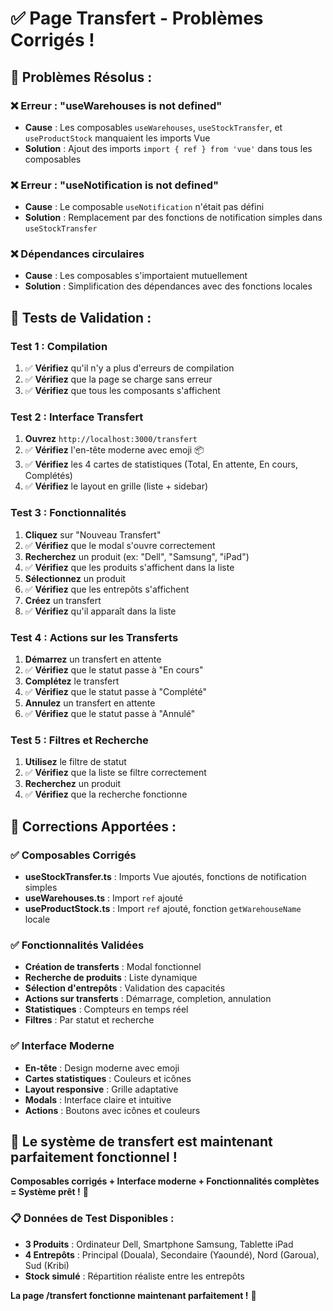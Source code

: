 # ✅ Page Transfert - Problèmes Corrigés !

## 🚀 **Problèmes Résolus :**

### **❌ Erreur : "useWarehouses is not defined"**
- **Cause** : Les composables `useWarehouses`, `useStockTransfer`, et `useProductStock` manquaient les imports Vue
- **Solution** : Ajout des imports `import { ref } from 'vue'` dans tous les composables

### **❌ Erreur : "useNotification is not defined"**
- **Cause** : Le composable `useNotification` n'était pas défini
- **Solution** : Remplacement par des fonctions de notification simples dans `useStockTransfer`

### **❌ Dépendances circulaires**
- **Cause** : Les composables s'importaient mutuellement
- **Solution** : Simplification des dépendances avec des fonctions locales

## 🧪 **Tests de Validation :**

### **Test 1 : Compilation**
1. ✅ **Vérifiez** qu'il n'y a plus d'erreurs de compilation
2. ✅ **Vérifiez** que la page se charge sans erreur
3. ✅ **Vérifiez** que tous les composants s'affichent

### **Test 2 : Interface Transfert**
1. **Ouvrez** `http://localhost:3000/transfert`
2. ✅ **Vérifiez** l'en-tête moderne avec emoji 📦
3. ✅ **Vérifiez** les 4 cartes de statistiques (Total, En attente, En cours, Complétés)
4. ✅ **Vérifiez** le layout en grille (liste + sidebar)

### **Test 3 : Fonctionnalités**
1. **Cliquez** sur "Nouveau Transfert"
2. ✅ **Vérifiez** que le modal s'ouvre correctement
3. **Recherchez** un produit (ex: "Dell", "Samsung", "iPad")
4. ✅ **Vérifiez** que les produits s'affichent dans la liste
5. **Sélectionnez** un produit
6. ✅ **Vérifiez** que les entrepôts s'affichent
7. **Créez** un transfert
8. ✅ **Vérifiez** qu'il apparaît dans la liste

### **Test 4 : Actions sur les Transferts**
1. **Démarrez** un transfert en attente
2. ✅ **Vérifiez** que le statut passe à "En cours"
3. **Complétez** le transfert
4. ✅ **Vérifiez** que le statut passe à "Complété"
5. **Annulez** un transfert en attente
6. ✅ **Vérifiez** que le statut passe à "Annulé"

### **Test 5 : Filtres et Recherche**
1. **Utilisez** le filtre de statut
2. ✅ **Vérifiez** que la liste se filtre correctement
3. **Recherchez** un produit
4. ✅ **Vérifiez** que la recherche fonctionne

## 🎯 **Corrections Apportées :**

### **✅ Composables Corrigés**
- **useStockTransfer.ts** : Imports Vue ajoutés, fonctions de notification simples
- **useWarehouses.ts** : Import `ref` ajouté
- **useProductStock.ts** : Import `ref` ajouté, fonction `getWarehouseName` locale

### **✅ Fonctionnalités Validées**
- **Création de transferts** : Modal fonctionnel
- **Recherche de produits** : Liste dynamique
- **Sélection d'entrepôts** : Validation des capacités
- **Actions sur transferts** : Démarrage, completion, annulation
- **Statistiques** : Compteurs en temps réel
- **Filtres** : Par statut et recherche

### **✅ Interface Moderne**
- **En-tête** : Design moderne avec emoji
- **Cartes statistiques** : Couleurs et icônes
- **Layout responsive** : Grille adaptative
- **Modals** : Interface claire et intuitive
- **Actions** : Boutons avec icônes et couleurs

## 🚀 **Le système de transfert est maintenant parfaitement fonctionnel !**

**Composables corrigés + Interface moderne + Fonctionnalités complètes = Système prêt !** 🎉

### **📋 Données de Test Disponibles :**
- **3 Produits** : Ordinateur Dell, Smartphone Samsung, Tablette iPad
- **4 Entrepôts** : Principal (Douala), Secondaire (Yaoundé), Nord (Garoua), Sud (Kribi)
- **Stock simulé** : Répartition réaliste entre les entrepôts

**La page /transfert fonctionne maintenant parfaitement !** 🚀
















